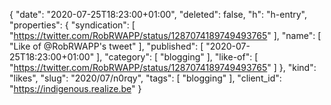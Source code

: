 {
  "date": "2020-07-25T18:23:00+01:00",
  "deleted": false,
  "h": "h-entry",
  "properties": {
    "syndication": [
      "https://twitter.com/RobRWAPP/status/1287074189749493765"
    ],
    "name": [
      "Like of @RobRWAPP's tweet"
    ],
    "published": [
      "2020-07-25T18:23:00+01:00"
    ],
    "category": [
      "blogging"
    ],
    "like-of": [
      "https://twitter.com/RobRWAPP/status/1287074189749493765"
    ]
  },
  "kind": "likes",
  "slug": "2020/07/n0rqy",
  "tags": [
    "blogging"
  ],
  "client_id": "https://indigenous.realize.be"
}
